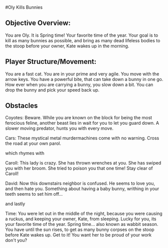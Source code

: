 #Oly Kills Bunnies

## Objective Overview: 

You are Oly. It is Spring time! Your favorite time of the year. Your goal is to kill as many bunnies as possible, and bring as many dead lifeless bodies to the stoop before your owner, Kate wakes up in the morning.

## Player Structure/Movement: 

You are a fast cat. You are in your prime and very agile. 
You move with the arrow keys. 
You have a powerful bite, that can take down a bunny in one go. 
How ever when you are carrying a bunny, you slow down a bit. 
You can drop the bunny and pick your speed back up. 

## Obstacles

Coyotes:
Beware. While you are known on the block for being the most ferocious feline, another beast lies in wait for you to let you guard down. A slower moving predator, hunts you with every move. 

Cars:
These mystical metal murdermachines come with no warning. Cross the road at your own parol. 

which rhymes with

Caroll: 
This lady is crazy. She has thrown wrenches at you. She has swiped you with her broom. She tried to poison you that one time! Stay clear of Caroll! 

David:
Now this downstairs neighbor is confused. He seems to love you, and then hate you. Something about having a baby bunny, writhing in your teeth seems to set him off... 

and lastly 

Time:
You were let out in the middle of the night, because you were causing a ruckus, and keeping your owner, Kate, from sleeping. 
Lucky for you, its your favorite time of the year. Spring time... also known as wabbit season. You have until the sun rises, to get as many bunny corpses on the stoop before Kate wakes up. Get to it! You want her to be proud of your work don't you?

